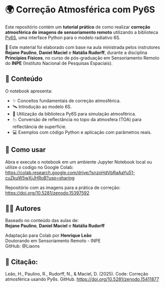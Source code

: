 # 🌍 Correção Atmosférica com Py6S

Este repositório contém um **tutorial prático** de como realizar **correção atmosférica de imagens de sensoriamento remoto** utilizando a biblioteca [Py6S](https://py6s.readthedocs.io/en/latest/), uma interface Python para o modelo radiativo 6S.

📌 Este material foi elaborado com base na aula ministrada pelos instrutores **Rejane Paulino**, **Daniel Maciel** e **Natália Rudorff**, durante a disciplina **Princípios Físicos**, no curso de pós-graduação em Sensoriamento Remoto do **INPE** (Instituto Nacional de Pesquisas Espaciais).


## 📘 Conteúdo

O notebook apresenta:

- ✨ Conceitos fundamentais de correção atmosférica.
- 🛰️ Introdução ao modelo 6S.
- 🧪 Utilização da biblioteca Py6S para simulação atmosférica.
- 📉 Conversão de reflectância no topo da atmosfera (TOA) para reflectância de superfície.
- 💻 Exemplos com código Python e aplicação com parâmetros reais.

## 🚀 Como usar
Abra e execute o notebook em um ambiente Jupyter Notebook local ou utilize o codigo no Google Colab:
https://colab.research.google.com/drive/1snzoHdVbRaAaYu51-cuZkuW5wXjJHRoB?usp=sharing

Repositório com as imagens para a prática de correção:
https://doi.org/10.5281/zenodo.15397592

## 👨‍💻 Autores
Baseado no conteúdo das aulas de: \
**Rejane Paulino**, **Daniel Maciel** e **Natália Rudorff**

Adaptação para Colab por **Henrique Leão** \
Doutorando em Sensoriamento Remoto - INPE \
GitHub: @Liaons

## 📄 Citação:
Leão, H., Paulino, R., Rudorff, N., & Maciel, D. (2025). Code: Correção atmosférica usando Py6s. GitHub. https://doi.org/10.5281/zenodo.15411877
